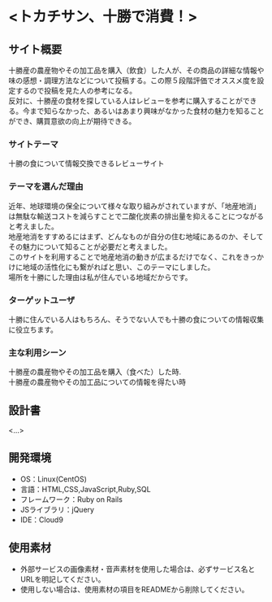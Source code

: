 # <トカチサン、十勝で消費！>

## サイト概要
十勝産の農産物やその加工品を購入（飲食）した人が、その商品の詳細な情報や味の感想・調理方法などについて投稿する。この際５段階評価でオススメ度を設定するので投稿を見た人の参考になる。  
反対に、十勝産の食材を探している人はレビューを参考に購入することができる。今まで知らなかった、あるいはあまり興味がなかった食材の魅力を知ることができ、購買意欲の向上が期待できる。

### サイトテーマ
十勝の食について情報交換できるレビューサイト

### テーマを選んだ理由
近年、地球環境の保全について様々な取り組みがされていますが、「地産地消」は無駄な輸送コストを減らすことで二酸化炭素の排出量を抑えることにつながると考えました。  
地産地消をすすめるにはまず、どんなものが自分の住む地域にあるのか、そしてその魅力について知ることが必要だと考えました。  
このサイトを利用することで地産地消の動きが広まるだけでなく、これをきっかけに地域の活性化にも繋がればと思い、このテーマにしました。  
場所を十勝にした理由は私が住んでいる地域だからです。

### ターゲットユーザ
十勝に住んでいる人はもちろん、そうでない人でも十勝の食についての情報収集に役立ちます。

### 主な利用シーン
十勝産の農産物やその加工品を購入（食べた）した時.  
十勝産の農産物やその加工品についての情報を得たい時

## 設計書
<...>

## 開発環境
- OS：Linux(CentOS)
- 言語：HTML,CSS,JavaScript,Ruby,SQL
- フレームワーク：Ruby on Rails
- JSライブラリ：jQuery
- IDE：Cloud9

## 使用素材
- 外部サービスの画像素材・音声素材を使用した場合は、必ずサービス名とURLを明記してください。
- 使用しない場合は、使用素材の項目をREADMEから削除してください。